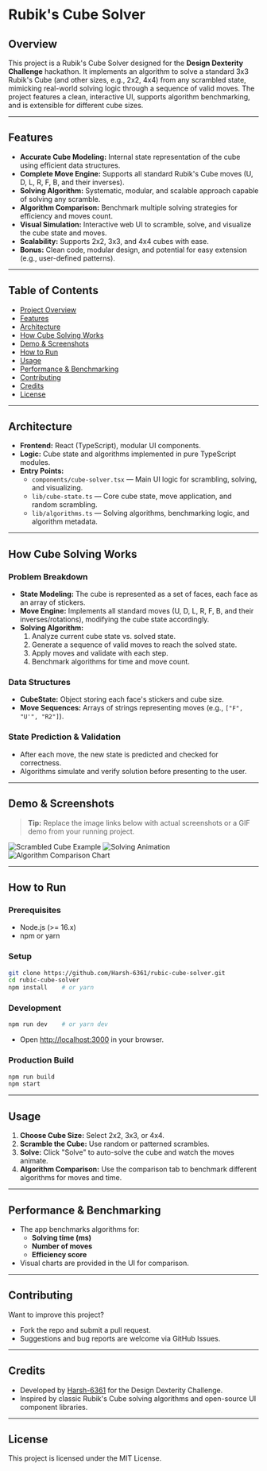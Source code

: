 # Rubik's Cube Solver

## Overview

This project is a Rubik's Cube Solver designed for the **Design Dexterity Challenge** hackathon. It implements an algorithm to solve a standard 3x3 Rubik's Cube (and other sizes, e.g., 2x2, 4x4) from any scrambled state, mimicking real-world solving logic through a sequence of valid moves. The project features a clean, interactive UI, supports algorithm benchmarking, and is extensible for different cube sizes.

---

## Features

- **Accurate Cube Modeling:** Internal state representation of the cube using efficient data structures.
- **Complete Move Engine:** Supports all standard Rubik's Cube moves (U, D, L, R, F, B, and their inverses).
- **Solving Algorithm:** Systematic, modular, and scalable approach capable of solving any scramble.
- **Algorithm Comparison:** Benchmark multiple solving strategies for efficiency and moves count.
- **Visual Simulation:** Interactive web UI to scramble, solve, and visualize the cube state and moves.
- **Scalability:** Supports 2x2, 3x3, and 4x4 cubes with ease.
- **Bonus:** Clean code, modular design, and potential for easy extension (e.g., user-defined patterns).

---

## Table of Contents

- [Project Overview](#overview)
- [Features](#features)
- [Architecture](#architecture)
- [How Cube Solving Works](#how-cube-solving-works)
- [Demo & Screenshots](#demo--screenshots)
- [How to Run](#how-to-run)
- [Usage](#usage)
- [Performance & Benchmarking](#performance--benchmarking)
- [Contributing](#contributing)
- [Credits](#credits)
- [License](#license)

---

## Architecture

- **Frontend:** React (TypeScript), modular UI components.
- **Logic:** Cube state and algorithms implemented in pure TypeScript modules.
- **Entry Points:**  
  - `components/cube-solver.tsx` — Main UI logic for scrambling, solving, and visualizing.
  - `lib/cube-state.ts` — Core cube state, move application, and random scrambling.
  - `lib/algorithms.ts` — Solving algorithms, benchmarking logic, and algorithm metadata.

---

## How Cube Solving Works

### Problem Breakdown

- **State Modeling:** The cube is represented as a set of faces, each face as an array of stickers.
- **Move Engine:** Implements all standard moves (U, D, L, R, F, B, and their inverses/rotations), modifying the cube state accordingly.
- **Solving Algorithm:**  
  1. Analyze current cube state vs. solved state.
  2. Generate a sequence of valid moves to reach the solved state.
  3. Apply moves and validate with each step.
  4. Benchmark algorithms for time and move count.

### Data Structures

- **CubeState:** Object storing each face's stickers and cube size.
- **Move Sequences:** Arrays of strings representing moves (e.g., `["F", "U'", "R2"]`).

### State Prediction & Validation

- After each move, the new state is predicted and checked for correctness.
- Algorithms simulate and verify solution before presenting to the user.

---

## Demo & Screenshots

> **Tip:** Replace the image links below with actual screenshots or a GIF demo from your running project.

![Scrambled Cube Example](./screenshots/scrambled-cube.png)
![Solving Animation](./screenshots/solving.gif)
![Algorithm Comparison Chart](./screenshots/algorithm-comparison.png)

---

## How to Run

### Prerequisites

- Node.js (>= 16.x)
- npm or yarn

### Setup

```bash
git clone https://github.com/Harsh-6361/rubic-cube-solver.git
cd rubic-cube-solver
npm install    # or yarn
```

### Development

```bash
npm run dev    # or yarn dev
```
- Open [http://localhost:3000](http://localhost:3000) in your browser.

### Production Build

```bash
npm run build
npm start
```

---

## Usage

1. **Choose Cube Size:** Select 2x2, 3x3, or 4x4.
2. **Scramble the Cube:** Use random or patterned scrambles.
3. **Solve:** Click "Solve" to auto-solve the cube and watch the moves animate.
4. **Algorithm Comparison:** Use the comparison tab to benchmark different algorithms for moves and time.

---

## Performance & Benchmarking

- The app benchmarks algorithms for:
  - **Solving time (ms)**
  - **Number of moves**
  - **Efficiency score**
- Visual charts are provided in the UI for comparison.

---

## Contributing

Want to improve this project?
- Fork the repo and submit a pull request.
- Suggestions and bug reports are welcome via GitHub Issues.

---

## Credits

- Developed by [Harsh-6361](https://github.com/Harsh-6361) for the Design Dexterity Challenge.
- Inspired by classic Rubik's Cube solving algorithms and open-source UI component libraries.

---

## License

This project is licensed under the MIT License.
